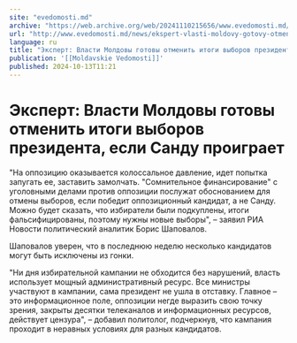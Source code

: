 ```yaml
---
site: "evedomosti.md"
archive: "https://web.archive.org/web/20241110215656/www.evedomosti.md/news/ekspert-vlasti-moldovy-gotovy-otmenit-itogi-vyborov-preziden"
url: "http://www.evedomosti.md/news/ekspert-vlasti-moldovy-gotovy-otmenit-itogi-vyborov-preziden"
language: ru
title: "Эксперт: Власти Молдовы готовы отменить итоги выборов президента, если Санду проиграет"
publication: '[[Moldavskie Vedomosti]]'
published: 2024-10-13T11:21
---
```


# Эксперт: Власти Молдовы готовы отменить итоги выборов президента, если Санду проиграет

"На оппозицию оказывается колоссальное давление, идет попытка запугать ее, заставить замолчать. "Сомнительное финансирование" с уголовными делами против оппозиции послужат обоснованием для отмены выборов, если победит оппозиционный кандидат, а не Санду. Можно будет сказать, что избиратели были подкуплены, итоги фальсифицированы, поэтому нужны новые выборы", – заявил РИА Новости политический аналитик Борис Шаповалов.

Шаповалов уверен, что в последнюю неделю несколько кандидатов могут быть исключены из гонки.

"Ни дня избирательной кампании не обходится без нарушений, власть использует мощный административный ресурс. Все министры участвуют в кампании, сама президент не ушла в отставку. Главное – это информационное поле, оппозиции негде выразить свою точку зрения, закрыты десятки телеканалов и информационных ресурсов, действует цензура", – добавил политолог, подчеркнув, что кампания проходит в неравных условиях для разных кандидатов.
